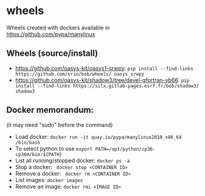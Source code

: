 # wheels

Wheels created with dockers available in https://github.com/pypa/manylinux 

## Wheels (source/install)

- https://github.com/oasys-kit/oasys1-srwpy:  ```pip install --find-links https://github.com/srio/bob/wheels/ oasys_srwpy ```
- https://github.com/oasys-kit/shadow3/tree/devel-gfortran-yb66:  ```pip install --find-links https://silx.gitlab-pages.esrf.fr/bob/shadow3/ shadow3 ```

## Docker memorandum:

(it may need "sudo" before the command)

- Load docker: ```docker run -it quay.io/pypa/manylinux2010_x86_64 /bin/bash``` 
- To select python to use ```export PATH=/opt/python/cp36-cp36m/bin:${PATH}```
- List all running/stopped docker: ```docker ps -a```
- Stop a docker: ``` docker stop <CONTAINER ID>```
- Remove a docker: ``` docker rm <CONTAINER ID>```
- List images: ```docker images```
- Remove an image: ```docker rmi <IMAGE ID>```


